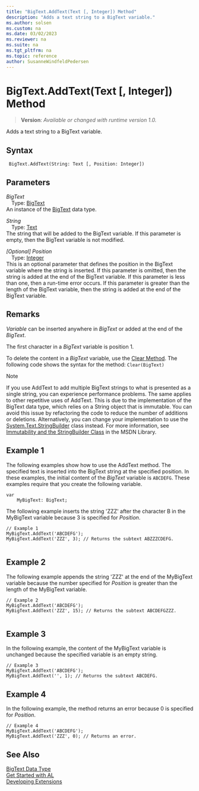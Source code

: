 ```yaml
---
title: "BigText.AddText(Text [, Integer]) Method"
description: "Adds a text string to a BigText variable."
ms.author: solsen
ms.custom: na
ms.date: 03/02/2023
ms.reviewer: na
ms.suite: na
ms.tgt_pltfrm: na
ms.topic: reference
author: SusanneWindfeldPedersen
---
```

[//]: # (START>DO_NOT_EDIT)
[//]: # (IMPORTANT:Do not edit any of the content between here and the END>DO_NOT_EDIT.)
[//]: # (Any modifications should be made in the .xml files in the ModernDev repo.)
# BigText.AddText(Text [, Integer]) Method
> **Version**: _Available or changed with runtime version 1.0._

Adds a text string to a BigText variable.


## Syntax
```AL
 BigText.AddText(String: Text [, Position: Integer])
```
## Parameters
*BigText*  
&emsp;Type: [BigText](bigtext-data-type.md)  
An instance of the [BigText](bigtext-data-type.md) data type.  

*String*  
&emsp;Type: [Text](../text/text-data-type.md)  
The string that will be added to the BigText variable. If this parameter is empty, then the BigText variable is not modified.  

*[Optional] Position*  
&emsp;Type: [Integer](../integer/integer-data-type.md)  
This is an optional parameter that defines the position in the BigText variable where the string is inserted. If this parameter is omitted, then the string is added at the end of the BigText variable. If this parameter is less than one, then a run-time error occurs. If this parameter is greater than the length of the BigText variable, then the string is added at the end of the BigText variable.  



[//]: # (IMPORTANT: END>DO_NOT_EDIT)

## Remarks

*Variable* can be inserted anywhere in *BigText* or added at the end of the *BigText*.  
  
The first character in a *BigText* variable is position 1.  
  
To delete the content in a *BigText* variable, use the [Clear Method](../../methods-auto/system/system-clear-joker-method.md). The following code shows the syntax for the method: `Clear(BigText)`  
  
> [!NOTE]  
> If you use AddText to add multiple BigText strings to what is presented as a single string, you can experience performance problems. The same applies to other repetitive uses of AddText. This is due to the implementation of the BigText data type, which relies on a String object that is immutable. You can avoid this issue by refactoring the code to reduce the number of additions or deletions. Alternatively, you can change your implementation to use the [System.Text.StringBuilder](/dotnet/api/system.text.stringbuilder) class instead. For more information, see [Immutability and the StringBuilder Class](/dotnet/api/system.string) in the MSDN Library.  
  
## Example 1  

The following examples show how to use the AddText method. The specified text is inserted into the BigText string at the specified position. In these examples, the initial content of the *BigText* variable is `ABCDEFG`. These examples require that you create the following variable.  

```al
var
    MyBigText: BigText;
```  
  
The following example inserts the string 'ZZZ' after the character B in the MyBigText variable because 3 is specified for *Position*.  
  
```al
// Example 1   
MyBigText.AddText('ABCDEFG');  
MyBigText.AddText('ZZZ', 3); // Returns the subtext ABZZZCDEFG.  
  
```  
  
## Example 2

The following example appends the string 'ZZZ' at the end of the MyBigText variable because the number specified for *Position* is greater than the length of the MyBigText variable.  
  
```al
// Example 2  
MyBigText.AddText('ABCDEFG');  
MyBigText.AddText('ZZZ', 15); // Returns the subtext ABCDEFGZZZ.  
  
```  
  
## Example 3

In the following example, the content of the MyBigText variable is unchanged because the specified variable is an empty string.  
  
```al
// Example 3  
MyBigText.AddText('ABCDEFG');  
MyBigText.AddText('', 1); // Returns the subtext ABCDEFG.  
```  
  
## Example 4

In the following example, the method returns an error because 0 is specified for *Position*.  
  
```al
// Example 4  
MyBigText.AddText('ABCDEFG');   
MyBigText.AddText('ZZZ', 0); // Returns an error.  
```  

## See Also

[BigText Data Type](bigtext-data-type.md)  
[Get Started with AL](../../devenv-get-started.md)  
[Developing Extensions](../../devenv-dev-overview.md)